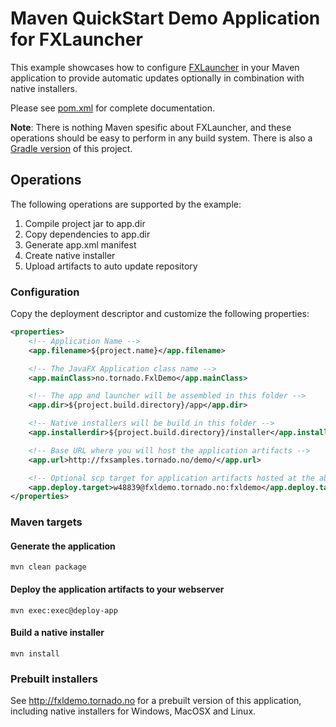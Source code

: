 # Maven QuickStart Demo Application for FXLauncher

This example showcases how to configure [FXLauncher](https://github.com/edvin/fxlauncher) in your
Maven application to provide automatic updates optionally in combination with native installers.

Please see [pom.xml](/pom.xml) for complete documentation.

**Note**: There is nothing Maven spesific about FXLauncher, and these operations should be easy to perform in any build system.
	There is also a [Gradle version](https://github.com/edvin/fxldemo-gradle) of this project. 

## Operations

The following operations are supported by the example:

1. Compile project jar to app.dir
2. Copy dependencies to app.dir
3. Generate app.xml manifest
4. Create native installer
5. Upload artifacts to auto update repository

### Configuration

Copy the deployment descriptor and customize the following properties:

```xml
<properties>
	<!-- Application Name -->
	<app.filename>${project.name}</app.filename>

	<!-- The JavaFX Application class name -->
	<app.mainClass>no.tornado.FxlDemo</app.mainClass>

	<!-- The app and launcher will be assembled in this folder -->
	<app.dir>${project.build.directory}/app</app.dir>

	<!-- Native installers will be build in this folder -->
	<app.installerdir>${project.build.directory}/installer</app.installerdir>

	<!-- Base URL where you will host the application artifacts -->
	<app.url>http://fxsamples.tornado.no/demo/</app.url>

	<!-- Optional scp target for application artifacts hosted at the above url -->
	<app.deploy.target>w48839@fxldemo.tornado.no:fxldemo</app.deploy.target>
</properties>
```

### Maven targets
 
#### Generate the application

	mvn clean package
	
#### Deploy the application artifacts to your webserver
	
	mvn exec:exec@deploy-app
	
#### Build a native installer
	
	mvn install

### Prebuilt installers

See http://fxldemo.tornado.no for a prebuilt version of this application, including native installers
for Windows, MacOSX and Linux.